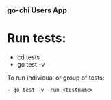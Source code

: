 ### go-chi Users App

# Run tests:

  - cd tests
  - go test -v

  To run individual or group of tests:

    - go test -v -run <testname>